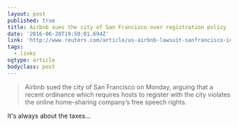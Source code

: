 ```yaml
---
layout: post
published: true
title: Airbnb sues the city of San Francisco over registration policy
date: '2016-06-28T19:50:01.694Z'
link: 'http://www.reuters.com/article/us-airbnb-lawsuit-sanfrancisco-idUSKCN0ZE011'
tags:
  - links
ogtype: article
bodyclass: post
---
```


> Airbnb sued the city of San Francisco on Monday, arguing that a recent ordinance which requires hosts to register with the city violates the online home-sharing company’s free speech rights.

It's always about the taxes...

